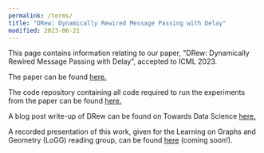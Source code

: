 ```yaml
---
permalink: /terms/
title: "DRew: Dynamically Rewired Message Passing with Delay"
modified: 2023-06-21
---
```


This page contains information relating to our paper, "DRew: Dynamically Rewired Message Passing with Delay", accepted to ICML 2023.

The paper can be found [here.](https://arxiv.org/abs/2305.08018)

The code repository containing all code required to run the experiments from the paper can be found [here.](https://github.com/BenGutteridge/DRew)

A blog post write-up of DRew can be found on Towards Data Science [here.](https://towardsdatascience.com/dynamically-rewired-delayed-message-passing-gnns-2d5ff18687c2)

A recorded presentation of this work, given for the Learning on Graphs and Geometry (LoGG) reading group, can be found [here](https://m2d2.io/talks/logg) (coming soon!).